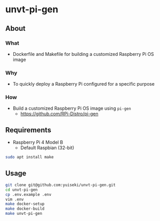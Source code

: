 # unvt-pi-gen

## About

### What

- Dockerfile and Makefile for building a customized Raspberry Pi OS image

### Why

- To quickly deploy a Raspberry Pi configured for a specific purpose

### How

- Build a customized Raspberry Pi OS image using `pi-gen`
  - https://github.com/RPi-Distro/pi-gen

## Requirements

- Raspberry Pi 4 Model B
  - Default Raspbian (32-bit)

```bash
sudo apt install make
```

## Usage

```bash
git clone git@github.com:yuiseki/unvt-pi-gen.git
cd unvt-pi-gen
cp .env.example .env
vim .env
make docker-setup
make docker-build
make unvt-pi-gen
```
